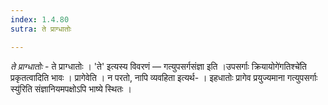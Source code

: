 ```yaml
---
index: 1.4.80
sutra: ते प्राग्धातोः

---
```

_ते प्राग्धातोः_ - ते प्राग्धातोः । 'ते' इत्यस्य विवरणं  —  गत्युपसर्गसंज्ञा इति ।उपसर्गाः क्रियायोगे॑गतिश्चे॑ति प्रकृतत्वादिति भावः । प्रागेवेति । न परतो, नापि व्यवहिता इत्यर्थ- । इहधातोः प्रागेव प्रयुज्यमाना गत्युपसर्गाः स्यु॑रिति संज्ञानियमपक्षोऽपि भाष्ये स्थितः ।
